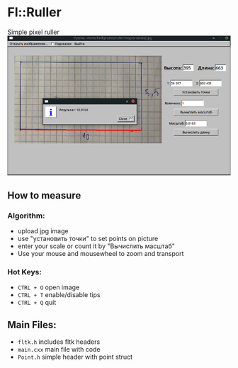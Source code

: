 # Fl::Ruller
Simple pixel ruller 
![](https://github.com/sql-enjoyer/Fl-ruller/blob/master/image.png)

## How to measure
### Algorithm:
- upload jpg image
- use "установить точки" to set points on picture
- enter your scale or count it by "Вычислить масштаб"
- Use your mouse and mousewheel to zoom and transport

### Hot Keys:
- `CTRL + O` open image
- `CTRL + T` enable/disable tips
- `CTRL + Q` quit

## Main Files:
- `fltk.h` includes fltk headers
- `main.cxx` main file with code
- `Point.h` simple header with point struct